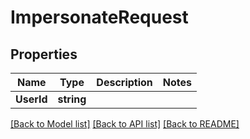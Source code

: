# ImpersonateRequest

## Properties

Name | Type | Description | Notes
------------ | ------------- | ------------- | -------------
**UserId** | **string** |  | 

[[Back to Model list]](../README.md#documentation-for-models) [[Back to API list]](../README.md#documentation-for-api-endpoints) [[Back to README]](../README.md)


